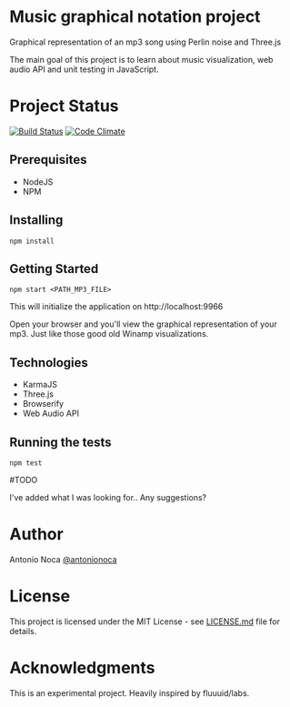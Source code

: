 # Music graphical notation project

Graphical representation of an mp3 song using Perlin noise and Three.js

The main goal of this project is to learn about music visualization,
web audio API and unit testing in JavaScript.   

# Project Status

[![Build Status](https://travis-ci.org/antonionoca/music-graphical-notation-js.svg?branch=master)](https://travis-ci.org/antonionoca/music-graphical-notation-js)
[![Code Climate](https://codeclimate.com/github/antonionoca/music-graphical-notation-js/badges/gpa.svg)](https://codeclimate.com/github/antonionoca/music-graphical-notation-js)

## Prerequisites

- NodeJS
- NPM

## Installing

```
npm install
```

## Getting Started

```
npm start <PATH_MP3_FILE>
```

This will initialize the application on http://localhost:9966

Open your browser and you'll view the graphical representation of your mp3.
Just like those good old Winamp visualizations.

## Technologies

- KarmaJS
- Three.js
- Browserify
- Web Audio API

## Running the tests

```
npm test
```

#TODO

I've added what I was looking for..
Any suggestions?

# Author

Antonio Noca
[@antonionoca](http://twitter.com/antonionoca)

# License

This project is licensed under the MIT License - see [LICENSE.md](LICENSE.md) file for details.

# Acknowledgments

This is an experimental project.
Heavily inspired by fluuuid/labs.
